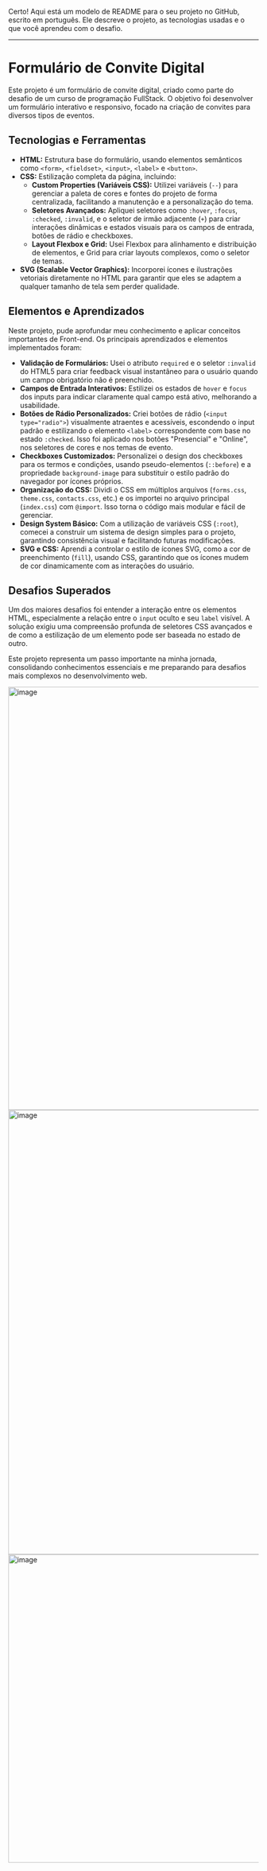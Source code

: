 Certo! Aqui está um modelo de README para o seu projeto no GitHub, escrito em português. Ele descreve o projeto, as tecnologias usadas e o que você aprendeu com o desafio.

---

# Formulário de Convite Digital

Este projeto é um formulário de convite digital, criado como parte do desafio de um curso de programação FullStack. O objetivo foi desenvolver um formulário interativo e responsivo, focado na criação de convites para diversos tipos de eventos.

## Tecnologias e Ferramentas

* **HTML:** Estrutura base do formulário, usando elementos semânticos como `<form>`, `<fieldset>`, `<input>`, `<label>` e `<button>`.
* **CSS:** Estilização completa da página, incluindo:
    * **Custom Properties (Variáveis CSS):** Utilizei variáveis (`--`) para gerenciar a paleta de cores e fontes do projeto de forma centralizada, facilitando a manutenção e a personalização do tema.
    * **Seletores Avançados:** Apliquei seletores como `:hover`, `:focus`, `:checked`, `:invalid`, e o seletor de irmão adjacente (`+`) para criar interações dinâmicas e estados visuais para os campos de entrada, botões de rádio e checkboxes.
    * **Layout Flexbox e Grid:** Usei Flexbox para alinhamento e distribuição de elementos, e Grid para criar layouts complexos, como o seletor de temas.
* **SVG (Scalable Vector Graphics):** Incorporei ícones e ilustrações vetoriais diretamente no HTML para garantir que eles se adaptem a qualquer tamanho de tela sem perder qualidade.

## Elementos e Aprendizados

Neste projeto, pude aprofundar meu conhecimento e aplicar conceitos importantes de Front-end. Os principais aprendizados e elementos implementados foram:

* **Validação de Formulários:** Usei o atributo `required` e o seletor `:invalid` do HTML5 para criar feedback visual instantâneo para o usuário quando um campo obrigatório não é preenchido.
* **Campos de Entrada Interativos:** Estilizei os estados de `hover` e `focus` dos inputs para indicar claramente qual campo está ativo, melhorando a usabilidade.
* **Botões de Rádio Personalizados:** Criei botões de rádio (`<input type="radio">`) visualmente atraentes e acessíveis, escondendo o input padrão e estilizando o elemento `<label>` correspondente com base no estado `:checked`. Isso foi aplicado nos botões "Presencial" e "Online", nos seletores de cores e nos temas de evento.
* **Checkboxes Customizados:** Personalizei o design dos checkboxes para os termos e condições, usando pseudo-elementos (`::before`) e a propriedade `background-image` para substituir o estilo padrão do navegador por ícones próprios.
* **Organização do CSS:** Dividi o CSS em múltiplos arquivos (`forms.css`, `theme.css`, `contacts.css`, etc.) e os importei no arquivo principal (`index.css`) com `@import`. Isso torna o código mais modular e fácil de gerenciar.
* **Design System Básico:** Com a utilização de variáveis CSS (`:root`), comecei a construir um sistema de design simples para o projeto, garantindo consistência visual e facilitando futuras modificações.
* **SVG e CSS:** Aprendi a controlar o estilo de ícones SVG, como a cor de preenchimento (`fill`), usando CSS, garantindo que os ícones mudem de cor dinamicamente com as interações do usuário.

## Desafios Superados

Um dos maiores desafios foi entender a interação entre os elementos HTML, especialmente a relação entre o `input` oculto e seu `label` visível. A solução exigiu uma compreensão profunda de seletores CSS avançados e de como a estilização de um elemento pode ser baseada no estado de outro.

Este projeto representa um passo importante na minha jornada, consolidando conhecimentos essenciais e me preparando para desafios mais complexos no desenvolvimento web.

<img width="1892" height="851" alt="image" src="https://github.com/user-attachments/assets/29f0118e-0ed0-45e5-9079-26c66f0246e6" />
<img width="1880" height="894" alt="image" src="https://github.com/user-attachments/assets/4e521650-71e2-4f59-8fad-c3545fcdbbec" />
<img width="1897" height="620" alt="image" src="https://github.com/user-attachments/assets/1b76f7c3-5595-4e4f-aaa8-12e94d32553f" />



